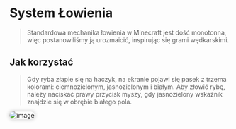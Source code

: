 <style>
img:not(.medium-zoom-image--opened):not(.navbar-link-icon) {
    max-width: 45%;
    margin: 0 8px 4px 0;
    box-shadow: 0 0 6px 4px rgba(0, 0, 0, .1);
    border-radius: 10px;
}
</style>

# System Łowienia
> Standardowa mechanika łowienia w Minecraft jest dość monotonna, więc postanowiliśmy ją urozmaicić, inspirując się grami wędkarskimi.

## Jak korzystać
> Gdy ryba złapie się na haczyk, na ekranie pojawi się pasek z trzema kolorami: ciemnozielonym, jasnozielonym i białym. Aby złowić rybę, należy naciskać prawy przycisk myszy, gdy jasnozielony wskaźnik znajdzie się w obrębie białego pola.

![image](/pages/images/fishing/fishing_bar.png)